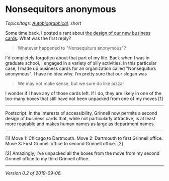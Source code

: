 Nonsequitors anonymous
======================

*Topics/tags: [Autobiographical](index-autobiographical), short*

Some time back, I posted a rant about [the design of our new business cards](business-cards).  What was the first reply?

> Whatever happened to "Nonsequiturs anonymous"?

I'd completely forgotten about that part of my life.  Back when I was in 
graduate school, I engaged in a variety of silly activities.  In this
particular case, I made up business cards for an organization called
"Nonsequiturs anonymous".  I have no idea why.  I'm pretty sure that our 
slogan was

> We may not make sense, but we sure do like pizza!

I wonder if I have any of those cards left.  If I do, they are likely in
one of the too-many boxes that still have not been unpacked from one of
my moves [1]


---

Postscript: In the interests of accessibility, Grinnell now permits a second
design of business cards that, while not particularly attractive, is at
least more readable and makes human names as large as department names.

---

[1] Move 1: Chicago to Dartmouth.  Move 2: Dartmouth to first Grinnell 
office. Move 3: First Grinnell office to second Grinnell office.  [2]

[2] Amazingly, I've unpacked all the boxes from the move from my second
Grinnell office to my third Grinnell office.

---

*Version 0.2 of 2019-09-06.*
